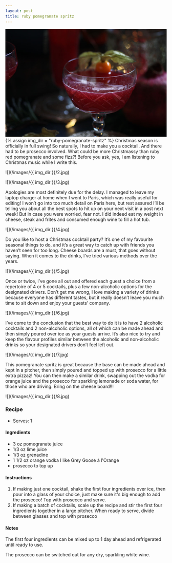 ```yaml
---
layout: post
title: ruby pomegranate spritz
---
```

![](/images/ruby-pomegranate-spritz/1.jpg)
{% assign img_dir = "ruby-pomegranate-spritz" %}
Christmas season is officially in full swing! So naturally, I had to make you a cocktail. And there had to be prosecco involved. What could be more Christmassy than ruby red pomegranate and some fizz?! Before you ask, yes, I am listening to Christmas music while I write this.

![](/images/{{ img_dir }}/2.jpg)

![](/images/{{ img_dir }}/3.jpg)

Apologies are most definitely due for the delay. I managed to leave my laptop charger at home when I went to Paris, which was really useful for editing! I won’t go into too much detail on Paris here, but rest assured I’ll be telling you about all the best spots to hit up on your next visit in a post next week! But in case you were worried, fear not. I did indeed eat my weight in cheese, steak and frites and consumed enough wine to fill a hot tub.

![](/images/{{ img_dir }}/4.jpg)

Do you like to host a Christmas cocktail party? It’s one of my favourite seasonal things to do, and it’s a great way to catch up with friends you haven’t seen for too long. Cheese boards are a must, that goes without saying. When it comes to the drinks, I’ve tried various methods over the years.

![](/images/{{ img_dir }}/5.jpg)

Once or twice, I’ve gone all out and offered each guest a choice from a repertoire of 4 or 5 cocktails, plus a few non-alcoholic options for the designated drivers. Don’t get me wrong, I love making a variety of drinks because everyone has different tastes, but it really doesn’t leave you much time to sit down and enjoy your guests’ company.

![](/images/{{ img_dir }}/6.jpg)

I’ve come to the conclusion that the best way to do it is to have 2 alcoholic cocktails and 2 non-alcoholic options, all of which can be made ahead and then simply poured over ice as your guests arrive. It’s also nice to try and keep the flavour profiles similar between the alcoholic and non-alcoholic drinks so your designated drivers don’t feel left out.

![](/images/{{ img_dir }}/7.jpg)

This pomegranate spritz is great because the base can be made ahead and kept in a pitcher, then simply poured and topped up with prosecco for a little extra pizzaz! You can then make a similar drink, swapping out the vodka for orange juice and the prosecco for sparkling lemonade or soda water, for those who are driving. Bring on the cheese board!!!

![](/images/{{ img_dir }}/8.jpg)

### Recipe
+ Serves: 1 
#### Ingredients
+ 3 oz pomegranate juice
+ 1/3 oz lime juice
+ 1/3 oz grenadine
+ 1 1/2 oz orange vodka I like Grey Goose à l'Orange
+ prosecco to top up

#### Instructions
1. If making just one cocktail, shake the first four ingredients over ice, then pour into a glass of your choice, just make sure it's big enough to add the prosecco! Top with prosecco and serve.
1. If making a batch of cocktails, scale up the recipe and stir the first four ingredients together in a large pitcher. When ready to serve, divide between glasses and top with prosecco

#### Notes
The first four ingredients can be mixed up to 1 day ahead and refrigerated until ready to use. 

The prosecco can be switched out for any dry, sparkling white wine.
